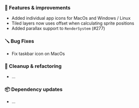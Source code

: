 ### 🚀 Features & improvements

- Added individual app icons for MacOs and Windows / Linux
- Tiled layers now uses offset when calculating sprite positions 
- Added parallax support to `RenderSystem` (#277)

### 🪛 Bug Fixes

- Fix taskbar icon on MacOs

### 🧽 Cleanup & refactoring

- ...

### 📦 Dependency updates

- ...